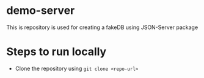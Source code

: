 # demo-server

This is repository is used for creating a fakeDB using JSON-Server package

# Steps to run locally
 * Clone the repository using
    `git clone <repo-url>`
 
